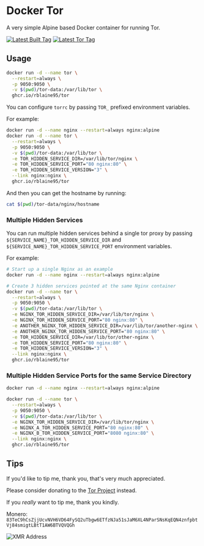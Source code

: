 # Docker Tor

A very simple Alpine based Docker container for running Tor.

[![Latest Built Tag](https://img.shields.io/github/v/tag/rblaine95/docker-tor?label=Latest%20Built%20Tag)](https://ghcr.io/rblaine95/tor)
[![Latest Tor Tag](https://img.shields.io/gitlab/v/tag/tpo%2Fcore%2Ftor?label=Latest%20Tor%20Tag&gitlab_url=https%3A%2F%2Fgitlab.torproject.org&sort=semver)](https://gitlab.torproject.org/tpo/core/tor/-/tags)

## Usage

```sh
docker run -d --name tor \
  --restart=always \
  -p 9050:9050 \
  -v $(pwd)/tor-data:/var/lib/tor \
  ghcr.io/rblaine95/tor
```

You can configure `torrc` by passing `TOR_` prefixed environment variables.

For example:

```sh
docker run -d --name nginx --restart=always nginx:alpine
docker run -d --name tor \
  --restart=always \
  -p 9050:9050 \
  -v $(pwd)/tor-data:/var/lib/tor \
  -e TOR_HIDDEN_SERVICE_DIR=/var/lib/tor/nginx \
  -e TOR_HIDDEN_SERVICE_PORT="80 nginx:80" \
  -e TOR_HIDDEN_SERVICE_VERSION="3" \
  --link nginx:nginx \
  ghcr.io/rblaine95/tor
```

And then you can get the hostname by running:

```sh
cat $(pwd)/tor-data/nginx/hostname
```

### Multiple Hidden Services

You can run multiple hidden services behind a single tor proxy by passing `${SERVICE_NAME}_TOR_HIDDEN_SERVICE_DIR` and
`${SERVICE_NAME}_TOR_HIDDEN_SERVICE_PORT` environment variables.

For example:

```sh
# Start up a single Nginx as an example
docker run -d --name nginx --restart=always nginx:alpine

# Create 3 hidden services pointed at the same Nginx container
docker run -d --name tor \
  --restart=always \
  -p 9050:9050 \
  -v $(pwd)/tor-data:/var/lib/tor \
  -e NGINX_TOR_HIDDEN_SERVICE_DIR=/var/lib/tor/nginx \
  -e NGINX_TOR_HIDDEN_SERVICE_PORT="80 nginx:80" \
  -e ANOTHER_NGINX_TOR_HIDDEN_SERVICE_DIR=/var/lib/tor/another-nginx \
  -e ANOTHER_NGINX_TOR_HIDDEN_SERVICE_PORT="80 nginx:80" \
  -e TOR_HIDDEN_SERVICE_DIR=/var/lib/tor/other-nginx \
  -e TOR_HIDDEN_SERVICE_PORT="80 nginx:80" \
  -e TOR_HIDDEN_SERVICE_VERSION="3" \
  --link nginx:nginx \
  ghcr.io/rblaine95/tor
```

### Multiple Hidden Service Ports for the same Service Directory

```sh
docker run -d --name nginx --restart=always nginx:alpine

docker run -d --name tor \
  --restart=always \
  -p 9050:9050 \
  -v $(pwd)/tor-data:/var/lib/tor \
  -e NGINX_TOR_HIDDEN_SERVICE_DIR=/var/lib/tor/nginx \
  -e NGINX_A_TOR_HIDDEN_SERVICE_PORT="80 nginx:80" \
  -e NGINX_B_TOR_HIDDEN_SERVICE_PORT="8080 nginx:80" \
  --link nginx:nginx \
  ghcr.io/rblaine95/tor
```

## Tips

If you'd like to tip me, thank you, that's very much appreciated.

Please consider donating to the [Tor Project](https://donate.torproject.org) instead.

If you _really_ want to tip me, thank you kindly.

Monero: `83TeC9hCsZjjUcvNVH6VD64FySQ2uTbgw6ETfzNJa51sJaM6XL4NParSNsKqEQN4znfpbtVj84smigtLBtT1AW6BTVQVQGh`

![XMR Address](https://api.qrserver.com/v1/create-qr-code/?data=83TeC9hCsZjjUcvNVH6VD64FySQ2uTbgw6ETfzNJa51sJaM6XL4NParSNsKqEQN4znfpbtVj84smigtLBtT1AW6BTVQVQGh&amp;size=150x150 "83TeC9hCsZjjUcvNVH6VD64FySQ2uTbgw6ETfzNJa51sJaM6XL4NParSNsKqEQN4znfpbtVj84smigtLBtT1AW6BTVQVQGh")
